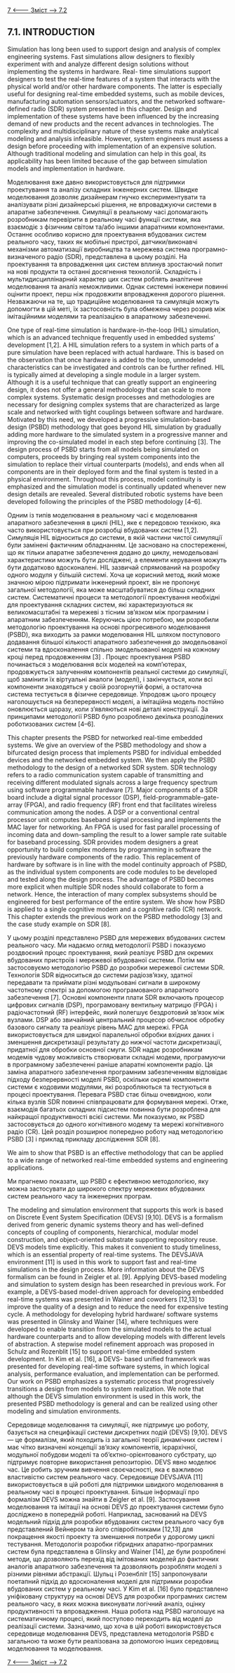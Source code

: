[7 <--- ](7.md) [   Зміст   ](README.md) [--> 7.2](7_2.md)

## 7.1. INTRODUCTION

Simulation has long been used to support design and analysis of complex engineering systems. Fast simulations allow designers to flexibly experiment with and analyze different design solutions without implementing the systems in hardware. Real- time simulations support designers to test the real-time features of a system that interacts with the physical world and/or other hardware components. The latter is especially useful for designing real-time embedded systems, such as mobile devices, manufacturing automation sensors/actuators, and the networked software-defined radio (SDR) system presented in this chapter. Design and implementation of these systems have been influenced by the increasing demand of new products and the recent advances in technologies. The complexity and multidisciplinary nature of these systems make analytical modeling and analysis infeasible. However, system engineers must assess a design before proceeding with implementation of an expensive solution. Although traditional modeling and simulation can help in this goal, its applicability has been limited because of the gap between simulation models and implementation in hardware.

Моделювання вже давно використовується для підтримки проектування та аналізу складних інженерних систем. Швидке моделювання дозволяє дизайнерам гнучко експериментувати та аналізувати різні дизайнерські рішення, не впроваджуючи системи в апаратне забезпечення. Симуляції в реальному часі допомагають розробникам перевірити в реальному часі функції системи, яка взаємодіє з фізичним світом та/або іншими апаратними компонентами. Останнє особливо корисно для проектування вбудованих систем реального часу, таких як мобільні пристрої, датчики/виконавчі механізми автоматизації виробництва та мережева система програмно-визначеного радіо (SDR), представлена в цьому розділі. На проектування та впровадження цих систем вплинув зростаючий попит на нові продукти та останні досягнення технологій. Складність і мультидисциплінарний характер цих систем роблять аналітичне моделювання та аналіз неможливими. Однак системні інженери повинні оцінити проект, перш ніж продовжити впровадження дорогого рішення. Незважаючи на те, що традиційне моделювання та симуляція можуть допомогти в цій меті, їх застосовність була обмежена через розрив між імітаційними моделями та реалізацією в апаратному забезпеченні.

One type of real-time simulation is hardware-in-the-loop (HIL) simulation, which is an advanced technique frequently used in embedded systems’ development [1,2]. A HIL simulation refers to a system in which parts of a pure simulation have been replaced with actual hardware. This is based on the observation that once hardware is added to the loop, unmodeled characteristics can be investigated and controls can be further refined. HIL is typically aimed at developing a single module in a larger system. Although it is a useful technique that can greatly support an engineering design, it does not offer a general methodology that can scale to more complex systems. Systematic design processes and methodologies are necessary for designing complex systems that are characterized as large scale and networked with tight couplings between software and hardware. Motivated by this need, we developed a progressive simulation-based design (PSBD) methodology that goes beyond HIL simulation by gradually adding more hardware to the simulated system in a progressive manner and improving the co-simulated model in each step before continuing [3]. The design process of PSBD starts from all models being simulated on computers, proceeds by bringing real system components into the simulation to replace their virtual counterparts (models), and ends when all components are in their deployed form and the final system is tested in a physical environment. Throughout this process, model continuity is emphasized and the simulation model is continually updated whenever new design details are revealed. Several distributed robotic systems have been developed following the principles of the PSBD methodology [4–6].

Одним із типів моделювання в реальному часі є моделювання апаратного забезпечення в циклі (HIL), яке є передовою технікою, яка часто використовується при розробці вбудованих систем [1,2]. Симуляція HIL відноситься до системи, в якій частини чистої симуляції були замінені фактичним обладнанням. Це засновано на спостереженні, що як тільки апаратне забезпечення додано до циклу, немодельовані характеристики можуть бути досліджені, а елементи керування можуть бути додатково вдосконалені. HIL зазвичай спрямований на розробку одного модуля у більшій системі. Хоча це корисний метод, який може значною мірою підтримати інженерний проект, він не пропонує загальної методології, яка може масштабуватися до більш складних систем. Систематичні процеси та методології проектування необхідні для проектування складних систем, які характеризуються як великомасштабні та мережеві з тісним зв’язком між програмним і апаратним забезпеченням. Керуючись цією потребою, ми розробили методологію проектування на основі прогресивного моделювання (PSBD), яка виходить за рамки моделювання HIL шляхом поступового додавання більшої кількості апаратного забезпечення до змодельованої системи та вдосконалення спільно змодельованої моделі на кожному кроці перед продовженням [3] . Процес проектування PSBD починається з моделювання всіх моделей на комп’ютерах, продовжується залученням компонентів реальної системи до симуляції, щоб замінити їх віртуальні аналоги (моделі), і закінчується, коли всі компоненти знаходяться у своїй розгорнутій формі, а остаточна система тестується в фізичне середовище. Упродовж цього процесу наголошується на безперервності моделі, а імітаційна модель постійно оновлюється щоразу, коли з’являються нові деталі конструкції. За принципами методології PSBD було розроблено декілька розподілених роботизованих систем [4–6].

This chapter presents the PSBD for networked real-time embedded systems. We give an overview of the PSBD methodology and show a bifurcated design process that implements PSBD for individual embedded devices and the networked embedded system. We then apply the PSBD methodology to the design of a networked SDR system. SDR technology refers to a radio communication system capable of transmitting and receiving different modulated signals across a large frequency spectrum using software programmable hardware [7]. Major components of a SDR board include a digital signal processor (DSP), field-programmable-gate-array (FPGA), and radio frequency (RF) front end that facilitates wireless communication among the nodes. A DSP or a conventional central processor unit computes baseband signal processing and implements the MAC layer for networking. An FPGA is used for fast parallel processing of incoming data and down-sampling the result to a lower sample rate suitable for baseband processing. SDR provides modem designers a great opportunity to build complex modems by programming in software the previously hardware components of the radio. This replacement of hardware by software is in line with the model continuity approach of PSBD, as the individual system components are code modules to be developed and tested along the design process. The advantage of PSBD becomes more explicit when multiple SDR nodes should collaborate to form a network. Hence, the interaction of many complex subsystems should be engineered for best performance of the entire system. We show how PSBD is applied to a single cognitive modem and a cognitive radio (CR) network. This chapter extends the previous work on the PSBD methodology [3] and the case study example on SDR [8].

У цьому розділі представлено PSBD для мережевих вбудованих систем реального часу. Ми надаємо огляд методології PSBD і показуємо роздвоєний процес проектування, який реалізує PSBD для окремих вбудованих пристроїв і мережевої вбудованої системи. Потім ми застосовуємо методологію PSBD до розробки мережевої системи SDR. Технологія SDR відноситься до системи радіозв’язку, здатної передавати та приймати різні модульовані сигнали в широкому частотному спектрі за допомогою програмованого апаратного забезпечення [7]. Основні компоненти плати SDR включають процесор цифрових сигналів (DSP), програмовану вентильну матрицю (FPGA) і радіочастотний (RF) інтерфейс, який полегшує бездротовий зв’язок між вузлами. DSP або звичайний центральний процесор обчислює обробку базового сигналу та реалізує рівень MAC для мережі. FPGA використовується для швидкої паралельної обробки вхідних даних і зменшення дискретизації результату до нижчої частоти дискретизації, придатної для обробки основної смуги. SDR надає розробникам модемів чудову можливість створювати складні модеми, програмуючи в програмному забезпеченні раніше апаратні компоненти радіо. Ця заміна апаратного забезпечення програмним забезпеченням відповідає підходу безперервності моделі PSBD, оскільки окремі компоненти системи є кодовими модулями, які розробляються та тестуються в процесі проектування. Перевага PSBD стає більш очевидною, коли кілька вузлів SDR повинні співпрацювати для формування мережі. Отже, взаємодія багатьох складних підсистем повинна бути розроблена для найкращої продуктивності всієї системи. Ми показуємо, як PSBD застосовується до одного когнітивного модему та мережі когнітивного радіо (CR). Цей розділ розширює попередню роботу над методологією PSBD [3] і приклад прикладу дослідження SDR [8].

We aim to show that PSBD is an effective methodology that can be applied to a wide range of networked real-time embedded systems and engineering applications.

Ми прагнемо показати, що PSBD є ефективною методологією, яку можна застосувати до широкого спектру мережевих вбудованих систем реального часу та інженерних програм.

The modeling and simulation environment that supports this work is based on Discrete Event System Specification (DEVS) [9,10]. DEVS is a formalism derived from generic dynamic systems theory and has well-defined concepts of coupling of components, hierarchical, modular model construction, and object-oriented substrate supporting repository reuse. DEVS models time explicitly. This makes it convenient to study timeliness, which is an essential property of real-time systems. The DEVSJAVA environment [11] is used in this work to support fast and real-time simulations in the design process. More information about the DEVS formalism can be found in Zeigler et al. [9]. Applying DEVS-based modeling and simulation to system design has been researched in previous work. For example, a DEVS-based model-driven approach for developing embedded real-time systems was presented in Wainer and coworkers [12,13] to improve the quality of a design and to reduce the need for expensive testing cycle. A methodology for developing hybrid hardware/ software systems was presented in Glinsky and Wainer [14], where techniques were developed to enable transition from the simulated models to the actual hardware counterparts and to allow developing models with different levels of abstraction. A stepwise model refinement approach was proposed in Schulz and Rozenblit [15] to support real-time embedded system development. In Kim et al. [16], a DEVS- based unified framework was presented for developing real-time software systems, in which logical analysis, performance evaluation, and implementation can be performed. Our work on PSBD emphasizes a systematic process that progressively transitions a design from models to system realization. We note that although the DEVS simulation environment is used in this work, the presented PSBD methodology is general and can be realized using other modeling and simulation environments.

Середовище моделювання та симуляції, яке підтримує цю роботу, базується на специфікації системи дискретних подій (DEVS) [9,10]. DEVS — це формалізм, який походить із загальної теорії динамічних систем і має чітко визначені концепції зв’язку компонентів, ієрархічної, модульної побудови моделі та об’єктно-орієнтованого субстрату, що підтримує повторне використання репозиторію. DEVS явно моделює час. Це робить зручним вивчення своєчасності, яка є важливою властивістю систем реального часу. Середовище DEVSJAVA [11] використовується в цій роботі для підтримки швидкого моделювання в реальному часі в процесі проектування. Більше інформації про формалізм DEVS можна знайти в Zeigler et al. [9]. Застосування моделювання та імітації на основі DEVS до проектування системи було досліджено в попередній роботі. Наприклад, заснований на DEVS модельний підхід для розробки вбудованих систем реального часу був представлений Вейнером та його співробітниками [12,13] для покращення якості проекту та зменшення потреби у дорогому циклі тестування. Методологія розробки гібридних апаратно-програмних систем була представлена в Glinsky and Wainer [14], де були розроблені методи, що дозволяють перехід від імітованих моделей до фактичних аналогів апаратного забезпечення та дозволяють розробляти моделі з різними рівнями абстракції. Шульц і Розенбліт [15] запропонували поетапний підхід до вдосконалення моделі для підтримки розробки вбудованих систем у реальному часі. У Kim et al. [16] було представлено уніфіковану структуру на основі DEVS для розробки програмних систем реального часу, в яких можна виконувати логічний аналіз, оцінку продуктивності та впровадження. Наша робота над PSBD наголошує на систематичному процесі, який поступово переходить від моделі до реалізації системи. Зазначимо, що хоча в цій роботі використовується середовище моделювання DEVS, представлена методологія PSBD є загальною та може бути реалізована за допомогою інших середовищ моделювання та моделювання.

[7 <--- ](7.md) [   Зміст   ](README.md) [--> 7.2](7_2.md)